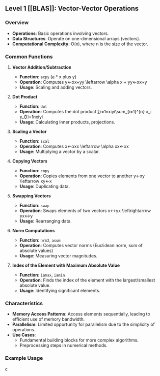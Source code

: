 ## **Level 1 [[BLAS]]: Vector-Vector Operations**

### **Overview**

- **Operations**: Basic operations involving vectors.
- **Data Structures**: Operate on one-dimensional arrays (vectors).
- **Computational Complexity**: O(n), where n is the size of the vector.

### **Common Functions**

1. **Vector Addition/Subtraction**
    
    - **Function**: `axpy` (a * x plus y)
    - **Operation**: Computes y←αx+yy \leftarrow \alpha x + yy←αx+y
    - **Usage**: Scaling and adding vectors.
2. **Dot Product**
    
    - **Function**: `dot`
    - **Operation**: Computes the dot product ∑i=1nxiyi\sum_{i=1}^{n} x_i y_i∑i=1n​xi​yi​
    - **Usage**: Calculating inner products, projections.
3. **Scaling a Vector**
    
    - **Function**: `scal`
    - **Operation**: Computes x←αxx \leftarrow \alpha xx←αx
    - **Usage**: Multiplying a vector by a scalar.
4. **Copying Vectors**
    
    - **Function**: `copy`
    - **Operation**: Copies elements from one vector to another y←xy \leftarrow xy←x
    - **Usage**: Duplicating data.
5. **Swapping Vectors**
    
    - **Function**: `swap`
    - **Operation**: Swaps elements of two vectors x↔yx \leftrightarrow yx↔y
    - **Usage**: Rearranging data.
6. **Norm Computations**
    
    - **Function**: `nrm2`, `asum`
    - **Operation**: Computes vector norms (Euclidean norm, sum of absolute values)
    - **Usage**: Measuring vector magnitudes.
7. **Index of the Element with Maximum Absolute Value**
    
    - **Function**: `iamax`, `iamin`
    - **Operation**: Finds the index of the element with the largest/smallest absolute value.
    - **Usage**: Identifying significant elements.

### **Characteristics**

- **Memory Access Patterns**: Access elements sequentially, leading to efficient use of memory bandwidth.
- **Parallelism**: Limited opportunity for parallelism due to the simplicity of operations.
- **Use Cases**:
    - Fundamental building blocks for more complex algorithms.
    - Preprocessing steps in numerical methods.

### **Example Usage**

c